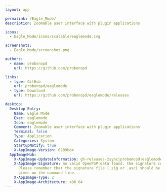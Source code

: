 ```yaml
---
layout: app

permalink: /Eagle_Mode/
description: Zoomable user interface with plugin applications

icons:
  - Eagle_Mode/icons/scalable/eaglemode.svg

screenshots:
  - Eagle_Mode/screenshot.png

authors:
  - name: probonopd
    url: https://github.com/probonopd

links:
  - type: GitHub
    url: probonopd/eaglemode
  - type: Download
    url: https://github.com/probonopd/eaglemode/releases

desktop:
  Desktop Entry:
    Name: Eagle Mode
    Exec: eaglemode
    Icon: eaglemode
    Comment: Zoomable user interface with plugin applications
    Terminal: false
    Type: Application
    Categories: System
    StartupNotify: true
    X-AppImage-Version: 6209bd4
  AppImageHub:
    X-AppImage-UpdateInformation: gh-releases-zsync|probonopd|eaglemode|continuous|Eagle_Mode*-x86_64.AppImage.zsync
    X-AppImage-Signature: no valid OpenPGP data found. the signature could not be verified.
      Please remember that the signature file (.sig or .asc) should be the first file
      given on the command line.
    X-AppImage-Type: 2
    X-AppImage-Architecture: x86_64
---
```

